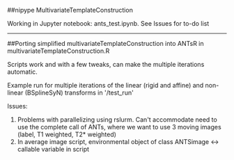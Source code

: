 ##nipype MultivariateTemplateConstruction

Working in Jupyter notebook: ants_test.ipynb. See Issues for to-do list

---

##Porting simplified multivariateTemplateConstruction into ANTsR in multivariateTemplateConstruction.R

Scripts work and with a few tweaks, can make the multiple iterations automatic.

Example run for multiple iterations of the linear (rigid and affine) and non-linear (BSplineSyN) transforms in '/test_run'

Issues:

1. Problems with parallelizing using rslurm. Can't accommodate need to use the complete call of ANTs, where we want to use 3 moving images (label, T1 weighted, T2* weighted)
2. In average image script, environmental object of class ANTSimage <-> callable variable in script
